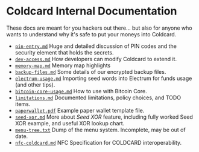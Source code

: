 # Coldcard Internal Documentation

These docs are meant for you hackers out there... but also for anyone who
wants to understand why it's safe to put your moneys into Coldcard.

- [`pin-entry.md`](pin-entry.md) Huge and detailed discussion of PIN codes and the security element that holds the secrets.
- [`dev-access.md`](dev-access.md) How developers can modify Coldcard to extend it.
- [`memory-map.md`](memory-map.md) Memory map highlights
- [`backup-files.md`](backup-files.md) Some details of our encrypted backup files.
- [`electrum-usage.md`](electrum-usage.md) Importing seed words into Electrum for funds usage (and other tips).
- [`bitcoin-core-usage.md`](bitcoin-core-usage.md) How to use with Bitcoin Core.
- [`limitations.md`](limitations.md) Documented limitations, policy choices, and TODO items.
- [`paperwallet.pdf`](paperwallet.pdf) Example paper wallet template file.
- [`seed-xor.md`](seed-xor.md) More about _Seed XOR_ feature, including fully worked Seed XOR example, and useful XOR lookup chart.
- [`menu-tree.txt`](menu-tree.txt) Dump of the menu system. Incomplete, may be out of date.
- [`nfc-coldcard.md`](https://github.com/Coldcard/firmware/blob/master/docs/nfc-coldcard.md) NFC Specification for COLDCARD interoperability.


